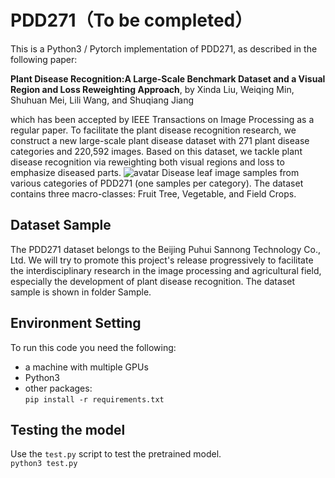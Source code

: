 # PDD271（To be completed）
This is a Python3 / Pytorch implementation of PDD271, as described in the following paper:

**Plant Disease Recognition:A Large-Scale Benchmark Dataset and a Visual Region and Loss Reweighting Approach**, by
Xinda Liu, Weiqing Min, Shuhuan Mei, Lili Wang, and Shuqiang Jiang

which has been accepted by IEEE Transactions on Image Processing as a regular paper.
To facilitate the plant disease recognition research, we construct a new large-scale plant disease dataset with 271 plant disease
categories and 220,592 images. Based on this dataset, we tackle plant disease recognition via reweighting both visual regions
and loss to emphasize diseased parts.
![avatar](https://github.com/liuxindazz/PDD271/raw/main/datasetShow.png)
Disease leaf image samples from various categories of PDD271 (one samples per category). The dataset contains three macro-classes:
Fruit Tree, Vegetable, and Field Crops.

## Dataset Sample
The PDD271 dataset belongs to the Beijing Puhui Sannong Technology Co., Ltd. We will try to promote this project's release progressively to facilitate the interdisciplinary research in the image processing and agricultural field, especially the development of plant disease recognition.
The dataset sample is shown in folder Sample.

## Environment Setting

To run this code you need the following: 
+ a machine with multiple GPUs
+ Python3
+ other packages:   
`pip install -r requirements.txt`

## Testing the model

Use the `test.py` script to test the pretrained model.    
  `python3 test.py`
